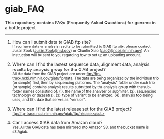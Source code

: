 # giab_FAQ
This repository contains FAQs (Frequently Asked Questions) for genome in a bottle project
************************************************************************************************

1. How can I submit data to GIAB ftp site?<br />
   <sub>If you have data or analysis results to be submitted to GIAB ftp site, please contact Justin Zook (Justin.Zook@nist.gov) or Chunlin Xiao (xiao2@ncbi.nlm.nih.gov). An instruction will be sent to you regarding how to set up an uploading account.</sub><br />

2. Where can I find the lastest sequence data, alignment data, analysis results by analysis group for the GIAB project?<br />
   <sub>All the data from the GIAB project are under ftp://ftp-trace.ncbi.nlm.nih.gov/giab/ftp/data. The data are being organized by the individual trio (or sample) first, then by sequencing platforms.  The "analysis" folder under each trio (or sample) contains analysis results submitted by the analysis group with the sub-folder names consisting of: (1). the name of the analyzer or submitter, (2). sequencing technology or dataset(s), (3). type of variant to be analyzed, (4). analysis tool being used, and (5). date that serves as "version".</sub><br />
   
3. Where can I find the latest release set for the GIAB project?<br />
   <sub>ftp://ftp-trace.ncbi.nlm.nih.gov/giab/ftp/release.</sub><br />

4. Can I access GIAB data from Amazon cloud?<br />
   <sub>Yes. All the GIAB data has been mirrored into Amazon S3, and the bucket name is s3://giab.</sub><br />
